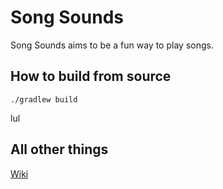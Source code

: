 # Song Sounds
Song Sounds aims to be a fun way to play songs.

## How to build from source
```shell script
./gradlew build
```
lul

## All other things
[Wiki](https://github.com/YTG1234/song-sounds/wiki)